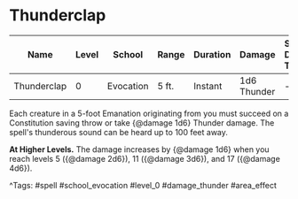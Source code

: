 # Thunderclap

| Name | Level | School | Range | Duration | Damage | Save DC & Type |
|------|-------|--------|-------|----------|--------|----------------|
| Thunderclap | 0 | Evocation | 5 ft. | Instant | 1d6 Thunder | - |

Each creature in a 5-foot Emanation originating from you must succeed on a Constitution saving throw or take {@damage 1d6} Thunder damage. The spell's thunderous sound can be heard up to 100 feet away.

**At Higher Levels.** The damage increases by {@damage 1d6} when you reach levels 5 ({@damage 2d6}), 11 ({@damage 3d6}), and 17 ({@damage 4d6}).

^Tags: #spell #school_evocation #level_0 #damage_thunder #area_effect
